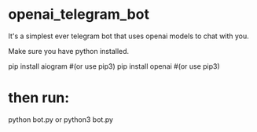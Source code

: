 # openai_telegram_bot

It's a simplest ever telegram bot that uses openai models to chat with you. 

Make sure you have python installed.

pip install aiogram #(or use pip3)
pip install openai #(or use pip3)

# then run: 

python bot.py 
or
python3 bot.py



